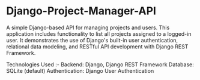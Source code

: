 # Django-Project-Manager-API
A simple Django-based API for managing projects and users. This application includes functionality to list all projects assigned to a logged-in user. It demonstrates the use of Django's built-in user authentication, relational data modeling, and RESTful API development with Django REST Framework.

Technologies Used :-
Backend: Django, Django REST Framework
Database: SQLite (default)
Authentication: Django User Authentication
